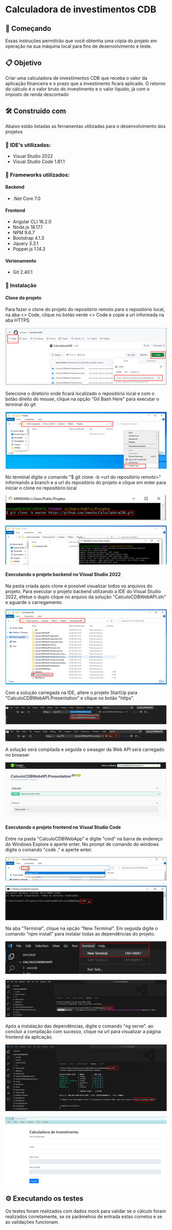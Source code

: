 # Calculadora de investimentos CDB

## 🚀 Começando

Essas instruções permitirão que você obtenha uma cópia do projeto em operação na sua máquina local para fins de desenvolvimento e teste.

## 📋 Objetivo

Criar uma calculadora de investimentos CDB que receba o valor da aplicação financeira e o prazo que a investimento ficará aplicado. O retorno do cálculo é o valor bruto do investimento e o valor líquido, já com o imposto de renda descontado

## 🛠️ Construído com

Abaixo estão listadas as ferramentas utilizadas para o desenvolvimento dos projetos

### 📌 IDE's utilizadas:
- Visual Studio 2022
- Visual Studio Code 1.81.1

### 📌 Frameworks utilizados:

#### Backend 
- .Net Core 7.0 

#### Frontend 
- Angular CLI 16.2.0
- Node.js 18.17.1
- NPM 9.6.7
- Bootstrap 4.1.3
- Jquery 3.3.1
- Popper.js 1.14.3

#### Verionamento
- Git 2.40.1

### 🔧 Instalação

#### Clone do projeto

Para fazer o clone do projeto do repositório remoto para o repositório local, na aba <> Code, clique no botão verde <> Code e copie a url informada na aba HTTPS.

![image](https://github.com/smmota/CalculadoraCDB/blob/master/Image/TelaGil01.png)

Selecione o diretório onde ficará localizado o repositório local e com o botão direito do mouse, clique na opção "Git Bash Here" para executar o terminal do git

![image](https://github.com/smmota/CalculadoraCDB/blob/master/Image/CloneRepo.png)

No terminal digite o comando "$ git clone -b <branch> <url do repositório remoto>" informando a branch e a url do repositório do projeto e clique em enter para iniciar o clone no repositório local

![image](https://github.com/smmota/CalculadoraCDB/blob/master/Image/CloneRepo2.png)

![image](https://github.com/smmota/CalculadoraCDB/blob/master/Image/CloneRepo3.png)

#### Executando o projeto backend no Visual Studio 2022

Na pasta criada após clone é possível visualizar todos os arquivos do projeto. Para executar o projeto backend utilizando a IDE do Visual Studio 2022, efetue o duplo clique no arquivo da solução "CalculoCDBWebAPI.sln" e aguarde o carregamento.

![image](https://github.com/smmota/CalculadoraCDB/blob/master/Image/Backend_01.png)

Com a solução carregada na IDE, altere o projeto StartUp para "CalculoCDBWebAPI.Presentation" e clique no botão "https".

![image](https://github.com/smmota/CalculadoraCDB/blob/master/Image/Backend_02.png)

![image](https://github.com/smmota/CalculadoraCDB/blob/master/Image/Backend_03.png)

A solução será compilada e seguida o swaager da Web API será carregado no browser

![image](https://github.com/smmota/CalculadoraCDB/blob/master/Image/Backend_04.png)

#### Executando o projeto frontend no Visual Studio Code

Entre na pasta "CalculoCDBWebApp" e digite "cmd" na barra de endereço do Windows Explore e aperte enter. No prompt de comando do windows digite o comando "code ." e aperte enter.

![image](https://github.com/smmota/CalculadoraCDB/blob/master/Image/Frontend_01.png)

![image](https://github.com/smmota/CalculadoraCDB/blob/master/Image/Frontend_02.png)


Na aba "Terminal", clique na opção "New Terminal". Em seguida digite o comando "npm install" para instalar todas as dependências do projeto.

![image](https://github.com/smmota/CalculadoraCDB/blob/master/Image/Frontend_03.png)

![image](https://github.com/smmota/CalculadoraCDB/blob/master/Image/Frontend_04.png)

Após a instalação das dependências, digite o comando "ng serve". ao concluir a compilação com sucesso, clique na url para visualizar a página frontend da aplicação.


![image](https://github.com/smmota/CalculadoraCDB/blob/master/Image/Frontend_05.png)

![image](https://github.com/smmota/CalculadoraCDB/blob/master/Image/Frontend_06.png)

## ⚙️ Executando os testes

Os testes foram realizados com dados mock para validar se o cálculo foram realizados corretamente, se os parâmetros de entrada estao corretos e se as validações funcionam.